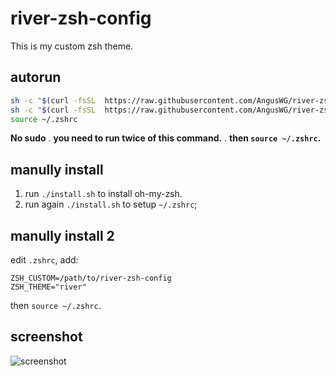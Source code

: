 # river-zsh-config

This is my custom zsh theme.

## autorun

```bash
sh -c "$(curl -fsSL  https://raw.githubusercontent.com/AngusWG/river-zsh-config/master/install.sh)"
sh -c "$(curl -fsSL  https://raw.githubusercontent.com/AngusWG/river-zsh-config/master/install.sh)"
source ~/.zshrc
```

**No sudo** .
**you need to run twice of this command.** .
**then `source ~/.zshrc`.**

## manully install

 1. run `./install.sh` to install oh-my-zsh.
 2. run again `./install.sh` to setup `~/.zshrc`;  

## manully install 2

edit `.zshrc`, add:

    ZSH_CUSTOM=/path/to/river-zsh-config
    ZSH_THEME="river"

then `source ~/.zshrc`.

## screenshot

![screenshot](https://github.com/revir/river-zsh-config/raw/master/screenshot.png)
